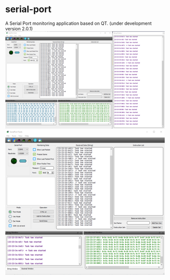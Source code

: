 # serial-port
A Serial Port monitoring application based on QT. (under development version 2.0.1)
![img](https://github.com/MahmoodShabanifard/MyApplications/blob/main/Serial-1.png)
![img](https://github.com/MahmoodShabanifard/MyApplications/blob/main/Serial-2.png)
